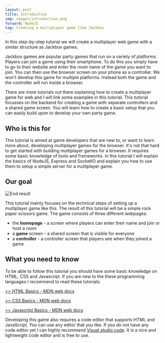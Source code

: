 ```yaml
---
layout: post
title: Introduction
img: images/introduction.png
forward: NodeJS
tag: Creating a multiplayer game like Jackbox
---
```


In this step-by-step tutorial we will create a multiplayer web game with a similar structure as Jackbox games.

Jackbox games are popular party games that run on a variety of platforms. Players can join a game using their smartphone. To do this you simply have to go to their website and enter the room name of the game you want to join. You can then use the browser screen on your phone as a controller. We won't develop this game for multiple platforms. Instead both the game and the controller will run inside a browser. 

There are more tutorials out there explaining how to create a multiplayer game for web and I will link some examples in this tutorial. This tutorial focusses on the backend for creating a game with separate controllers and a shared game screen. You will learn how to create a basic setup that you can easily build upon to develop your own party game.

## Who is this for

This tutorial is aimed at game developers that are new to, or want to learn more about, developing multiplayer games for the browser. It's not that hard to get started with building multiplayer games for a browser. It requires some basic knowledge of tools and frameworks. In this tutorial I will explain the basics of NodeJS, Express and SocketIO and explain you how to use them to setup a simple server for a multiplayer game.

## Our goal

![End result]({{site.baseurl}}/images/preview.png)

This tutorial mainly focuses on the technical steps of setting up a multiplayer game like this. The result of this tutorial will be a simple rock paper scissors game. The game consists of three different webpages:
- the <b>homepage</b> - a screen where players can enter their name and join or host a room
- a <b>game</b> screen - a shared screen that is visible for everyone
- a <b>controller</b> - a controller screen that players see when they joined a game

## What you need to know
To be able to follow this tutorial you should have some basic knowledge on HTML, CSS and Javascript. If you are new to the these programming languages I recommend to read these tutorials:

[>> HTML Basics - MDN web docs](https://developer.mozilla.org/en-US/docs/Learn/Getting_started_with_the_web/HTML_basics)

[>> CSS Basics - MDN web docs](https://developer.mozilla.org/en-US/docs/Learn/Getting_started_with_the_web/CSS_basics)

[>> Javascript Basics - MDN web docs](https://developer.mozilla.org/en-US/docs/Learn/Getting_started_with_the_web/JavaScript_basics)

Developing this game also requires a code editor that supports HTML and JavaScript. You can use any editor that you like. If you do not have any code editor yet I can highly recommend [Visual studio code](https://code.visualstudio.com/). It is a nice and lightweight code editor and is free to use.
